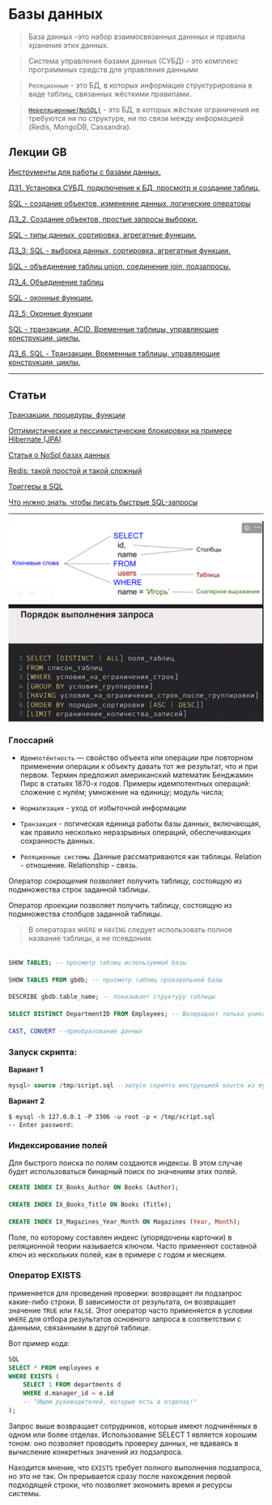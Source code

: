 # Базы данных

> База данных -это набор взаимосвязанных даннных и правила хранения этих данных.

> Система управления базами данных (СУБД) - это комплекс программных средств для управления данными

> `Реляционные` - это БД, в которых информация структурирована в виде таблиц, связанных жёсткими правилами.

> [`Нереляционные(NoSQL)`](./nosqldb.md) - это БД, в которых жёсткие ограничения не требуются ни по структуре, ни по связи между информацией (Redis, MongoDB, Cassandra).



## Лекции GB

[Инструменты для работы с базами данных.](bd1.md)

[ДЗ1. Установка СУБД, подключение к БД, просмотр и создание  таблиц.](https://cloud.mail.ru/public/6rW3/x4YgD3C7A)

[SQL - создание объектов, изменение данных, логические операторы](bd2.md)

[ДЗ_2. Создание объектов, простые запросы выборки.](https://cloud.mail.ru/public/phfp/oEcKGdU34)


[SQL - типы данных, сортировка, агрегатные функции.](bd3.md)

[ДЗ_3: SQL - выборка данных, сортировка, агрегатные функции.](https://cloud.mail.ru/public/47qy/Cf14eJFDi)

[SQL - объединение таблиц union, соединение join, подзапросы.](db4.md)

[ДЗ_4. Объединение таблиц](https://github.com/AndrewNizovkin/HomeWorks/blob/main/sql_4/sql_4.sql)

[SQL - оконные функции.](db5.md)

[ДЗ_5: Оконные функции](https://github.com/AndrewNizovkin/HomeWorks/blob/main/sql_5/sql_5.sql)


[SQL - транзакции, ACID. Временные таблицы, управляющие конструкции, циклы.](db6.md)

[ДЗ_6. SQL - Транзакции. Временные таблицы, управляющие конструкции, циклы.](https://github.com/AndrewNizovkin/HomeWorks/blob/main/sql_6/sql_6.sql)

---
## Статьи

[Транзакции, процедуры, функции](https://www.notion.so/SQL-b3bafe187438428ab68eb6c132876085?pvs=21)

[Оптимистические и пессимистические блокировки на примере Hibernate (JPA)](https://habr.com/ru/articles/858714/)

[Статья о NoSql базах данных](https://habr.com/ru/companies/oleg-bunin/articles/319052/)

[Redis: такой простой и такой сложный](https://habr.com/ru/companies/stm_labs/articles/841792/)

[Триггеры в SQL](https://habr.com/ru/articles/37693/)

[Что нужно знать, чтобы писать быстрые SQL-запросы](https://habr.com/ru/companies/T1Holding/articles/883988/)

---

![scr1](./images/scr1.png)

### Глоссарий

- `Идемпоте́нтность` — свойство объекта или операции при повторном применении операции к объекту давать тот же результат, что и при первом. Термин предложил американский математик Бенджамин Пирс в статьях 1870-х годов. Примеры идемпотентных операций: сложение с нулём; умножение на единицу; модуль числа; 

- `Нормализация` - уход от избыточной информации

- `Транзакция` - логическая единица работы базы данных, включающая, как правило несколько неразрывных операций, обеспечивающих сохранность данных. 

- `Реляционные системы`. Данные рассматриваются как таблицы. Relation - отношение. Relationship - связь. 

Оператор *сокращения* позволяет получить таблицу, состоящую из подмножества строк заданной таблицы.

Оператор *проекции* позволяет получить таблицу, состоящую из подмножества столбцов заданной таблицы.


> В операторах `WHERE` и `HAVING` следует использовать полное название таблицы, а не псевдоним.

```sql

SHOW TABLES; -- просмотр таблиц используемой базы

SHOW TABLES FROM gbdb; -- просмотр таблиц произвольной базы 

DESCRIBE gbdb.table_name; -- показывает структуру таблицы

SELECT DISTINCT DepartmentID FROM Employees; -- Возвращает только уникальные. Не допускает повторений.

CAST, CONVERT --преобразование данных
```

### Запуск скрипта:

**Вариант 1**
```sql
mysql> source /tmp/script.sql --запуск скрипта инструкцией source из mysgl-терминала 
```
**Вариант 2**
```swl
$ mysql -h 127.0.0.1 -P 3306 -u root -p < /tmp/script.sql
-- Enter password:
```

### Индексирование полей

Для быстрого поиска по полям создаются индексы. В этом случае будет использоваться бинарный поиск по значениям этих полей.

```sql
CREATE INDEX IX_Books_Author ON Books (Author);

CREATE INDEX IX_Books_Title ON Books (Title);

CREATE INDEX IX_Magazines_Year_Month ON Magazines (Year, Month);
```

Поле, по которому составлен индекс (упорядочены карточки) в реляционной теории называется ключом. Часто применяют составной ключ из нескольких полей, как в примере с годом и месяцем. 

### Оператор EXISTS

применяется для проведения проверки: возвращает  ли подзапрос какие-либо строки. В зависимости от результата, он возвращает значение `TRUE` или `FALSE`. Этот оператор часто применяется в условии `WHERE` для отбора результатов основного запроса в соответствии с данными, связанными в другой таблице.

Вот пример кода:

```sql
SQL
SELECT * FROM employees e
WHERE EXISTS (
    SELECT 1 FROM departments d
    WHERE d.manager_id = e.id
    -- "Ищем руководителей, которые есть в отделах!"
);
```

Запрос выше возвращает сотрудников, которые имеют подчинённых в одном или более отделах. Использование SELECT 1 является хорошим тоном: оно позволяет проводить проверку данных, не вдаваясь в вычисление конкретных значений из подзапроса.

Находится мнение, что `EXISTS` требует полного выполнения подзапроса, но это не так. Он прерывается сразу после нахождения первой подходящей строки, что позволяет экономить время и ресурсы системы.